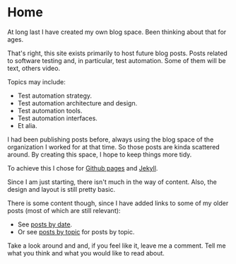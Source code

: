 # Home

At long last I have created my own blog space. Been thinking about that for ages.

That's right, this site exists primarily to host future blog posts. Posts related to software testing and, in particular, test automation. Some of them will be text, others video.

Topics may include:

* Test automation strategy.
* Test automation architecture and design.
* Test automation tools.
* Test automation interfaces.
* Et alia.

I had been publishing posts before, always using the blog space of the organization I worked for at that time. So those posts are kinda scattered around. By creating this space, I hope to keep things more tidy.

To achieve this I chose for <a href="https://pages.github.com/" target="_blank">Github pages</a> and <a href="https://jekyllrb.com/" target="_blank">Jekyll</a>.

Since I am just starting, there isn't much in the way of content. Also, the design and layout is still pretty basic.

There is some content though, since I have added links to some of my older posts (most of which are still relevant):

- See <a href="https://michaelhallik.github.io/blog/">posts by date</a>.
- Or see <a href="https://michaelhallik.github.io/_pages/blogarchive">posts by topic</a> for posts by topic.

Take a look around and and, if you feel like it, leave me a comment. Tell me what you think and what you would like to read about.
